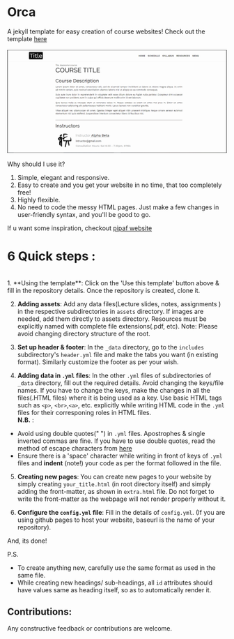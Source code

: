 # Orca
A jekyll template for easy creation of course websites! Check out the template [here][website] 
<br><br>
![alt text](assets/orca.jpg)


Why should I use it?

1. Simple, elegant and responsive.
2. Easy to create and you get your website in no time, that too completely free!
3. Highly flexible.
4. No need to code the messy HTML pages. Just make a few changes in user-friendly syntax, and you'll be good to go.

If u want some inspiration, checkout [pipaf website][pipaf]

# 6 Quick steps :
<br>
1. **Using the template**: Click on the 'Use this template' button above & fill in the repository details. Once the repository is created, clone it.  

2. **Adding assets**: Add any data files(Lecture slides, notes, assignments ) in the respective subdirectories in `assets` directory. If images are needed, add them directly to assets directory. 
Resources must be explicitly named with complete file extensions(.pdf, etc).
Note: Please avoid changing directory structure of the root.

3. **Set up header & footer**: In the `_data` directory, go to the `includes` subdirectory's `header.yml` file and make the tabs you want (in existing format). Similarly customize the footer as per your wish.

4. **Adding data in `.yml` files**: In the other `.yml` files of subdirectories of `_data` directory, fill out the required details. Avoid changing the keys/file names. If you have to change the keys, make the changes in all the files(.HTML files) where it is being used as a key.
Use basic HTML tags such as `<p>`, `<br>`,`<a>`, etc. explicitly while writing HTML code in the `.yml` files for their corresponing roles in HTML files.<br>
**N.B.** :
* Avoid using double quotes(" ") in `.yml` files. Apostrophes & single inverted commas are fine. If you have to use double quotes, read the method of escape characters from [here][jekyll-qoutes]
* Ensure there is a 'space' character while writing in front of keys of `.yml` files and **indent** (note!) your code as per the format followed in the file.

5. **Creating new pages**: You can create new pages to your website by simply creating `your_title.html` (in root directory itself) and simply adding the front-matter, as shown in `extra.html` file. Do not forget to write the front-matter as the webpage will not render properly without it.

6. **Configure the `config.yml` file**: Fill in the details of `config.yml`. (If you are using github pages to host your website, baseurl is the name of your repository).


And, its done! 

P.S.
* To create anything new, carefully use the same format as used in the same file.
* While creating new headings/ sub-headings, all `id` attributes should have values same as heading itself, so as to automatically render it.

## Contributions:
Any constructive feedback or contributions are welcome.

[jekyll-qoutes]: https://talk.jekyllrb.com/t/how-to-use-single-quote-and-double-quote-as-part-of-title-without-escaping/2705
[website]: https://atharva-chandak.github.io/orca_web_template/
[pipaf]: https://p-paf.github.io/